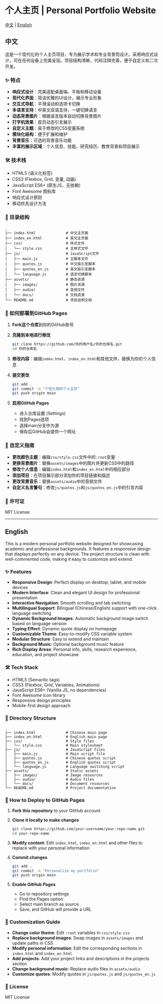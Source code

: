 # 个人主页 | Personal Portfolio Website

[中文](#中文) | [English](#english)

## 中文

这是一个现代化的个人主页项目，专为展示学术和专业背景而设计。采用响应式设计，可在任何设备上完美呈现。项目结构清晰，代码注释完善，便于自定义和二次开发。

### ✨ 特点

- **响应式设计**：完美适配桌面端、平板和移动设备
- **现代化界面**：简洁优雅的UI设计，展示专业形象
- **交互式导航**：平滑滚动和选项卡切换
- **多语言支持**：中英文双语支持，一键切换语言
- **动态背景图片**：根据语言版本自动切换背景图片
- **打字机效果**：首页动态引言展示
- **自定义主题**：易于修改的CSS变量系统
- **模块化结构**：便于扩展和维护
- **背景音乐**：可选的背景音乐功能
- **丰富的展示区域**：个人信息、技能、研究经历、教育背景和项目展示

### 🛠️ 技术栈

- HTML5 (语义化标签)
- CSS3 (Flexbox, Grid, 变量, 动画)
- JavaScript ES6+ (原生JS，无依赖)
- Font Awesome 图标库
- 响应式设计原则
- 移动优先设计方法

### 📁 目录结构

```
.
├── index.html              # 中文主页面
├── index_en.html           # 英文主页面
├── css/                    # 样式文件
│   └── style.css           # 主样式文件
├── js/                     # JavaScript文件
│   ├── main.js             # 主脚本文件
│   ├── quotes.js           # 中文版引言脚本
│   ├── quotes_en.js        # 英文版引言脚本
│   └── language.js         # 语言切换脚本
├── assets/                 # 静态资源
│   ├── images/             # 图片资源
│   ├── audio/              # 音频文件
│   └── docs/               # 文档资源
└── README.md               # 项目说明文档
```

### 🚀 如何部署到GitHub Pages

1. **Fork这个仓库**到你的GitHub账号

2. **克隆到本地进行修改**
   ```bash
   git clone https://github.com/你的用户名/你的仓库名.git
   cd 你的仓库名
   ```

3. **修改内容**：编辑`index.html`、`index_en.html`和其他文件，替换为你的个人信息

4. **提交更改**
   ```bash
   git add .
   git commit -m "个性化我的个人主页"
   git push origin main
   ```

5. **启用GitHub Pages**
   - 进入仓库设置 (Settings)
   - 找到Pages选项
   - 选择main分支作为源
   - 保存后GitHub会提供一个网址

### 🎨 自定义指南

- **更改颜色主题**：编辑`css/style.css`文件中的`:root`变量
- **更换背景图片**：替换`assets/images`中的图片并更新CSS中的路径
- **修改个人信息**：编辑`index.html`和`index_en.html`中的相应部分
- **添加项目**：在项目展示部分添加你的项目链接和描述
- **更改背景音乐**：替换`assets/audio`中的音频文件
- **自定义名言警句**：修改`js/quotes.js`和`js/quotes_en.js`中的引言内容

### 📄 许可证

MIT License

---

## English

This is a modern personal portfolio website designed for showcasing academic and professional backgrounds. It features a responsive design that displays perfectly on any device. The project structure is clean with well-commented code, making it easy to customize and extend.

### ✨ Features

- **Responsive Design**: Perfect display on desktop, tablet, and mobile devices
- **Modern Interface**: Clean and elegant UI design for professional presentation
- **Interactive Navigation**: Smooth scrolling and tab switching
- **Multilingual Support**: Bilingual (Chinese/English) support with one-click language switching
- **Dynamic Background Images**: Automatic background image switch based on language version
- **Typing Effect**: Dynamic quote display on homepage
- **Customizable Theme**: Easy-to-modify CSS variable system
- **Modular Structure**: Easy to extend and maintain
- **Background Music**: Optional background music feature
- **Rich Display Areas**: Personal info, skills, research experience, education, and project showcase

### 🛠️ Tech Stack

- HTML5 (Semantic tags)
- CSS3 (Flexbox, Grid, Variables, Animations)
- JavaScript ES6+ (Vanilla JS, no dependencies)
- Font Awesome icon library
- Responsive design principles
- Mobile-first design approach

### 📁 Directory Structure

```
.
├── index.html              # Chinese main page
├── index_en.html           # English main page
├── css/                    # Style files
│   └── style.css           # Main stylesheet
├── js/                     # JavaScript files
│   ├── main.js             # Main script file
│   ├── quotes.js           # Chinese quotes script
│   ├── quotes_en.js        # English quotes script
│   └── language.js         # Language switching script
├── assets/                 # Static assets
│   ├── images/             # Image resources
│   ├── audio/              # Audio files
│   └── docs/               # Document resources
└── README.md               # Project documentation
```

### 🚀 How to Deploy to GitHub Pages

1. **Fork this repository** to your GitHub account

2. **Clone it locally to make changes**
   ```bash
   git clone https://github.com/your-username/your-repo-name.git
   cd your-repo-name
   ```

3. **Modify content**: Edit `index.html`, `index_en.html` and other files to replace with your personal information

4. **Commit changes**
   ```bash
   git add .
   git commit -m "Personalize my portfolio"
   git push origin main
   ```

5. **Enable GitHub Pages**
   - Go to repository settings
   - Find the Pages option
   - Select main branch as source
   - Save, and GitHub will provide a URL

### 🎨 Customization Guide

- **Change color theme**: Edit `:root` variables in `css/style.css`
- **Replace background images**: Swap images in `assets/images` and update paths in CSS
- **Modify personal information**: Edit the corresponding sections in `index.html` and `index_en.html`
- **Add projects**: Add your project links and descriptions in the projects section
- **Change background music**: Replace audio files in `assets/audio`
- **Customize quotes**: Modify quotes in `js/quotes.js` and `js/quotes_en.js`

### 📄 License

MIT License
